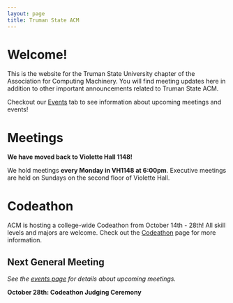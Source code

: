 ```yaml
---
layout: page
title: Truman State ACM
---
```


# Welcome!

This is the website for the Truman State University chapter of the Association for Computing Machinery. You will find meeting updates here in addition to other important announcements related to Truman State ACM. 

Checkout our [Events][EV] tab to see information about upcoming meetings and events!


# Meetings

**We have moved back to Violette Hall 1148!**

We hold meetings **every Monday in VH1148 at 6:00pm**. Executive meetings are held on Sundays on the second floor of Violette Hall. 


# Codeathon

ACM is hosting a college-wide Codeathon from October 14th - 28th! All skill levels and majors are welcome. Check out the [Codeathon][HT] page for more information. 


## Next General Meeting

*See the [events page][EV] for details about upcoming meetings.*

**October 28th: Codeathon Judging Ceremony**




[EV]: {{site.baseurl}}/events/
[HT]: {{site.baseurl}}/hacktruman/
[GJ]: {{site.baseurl}}/gamejam/
[OF]: {{site.baseurl}}/order/